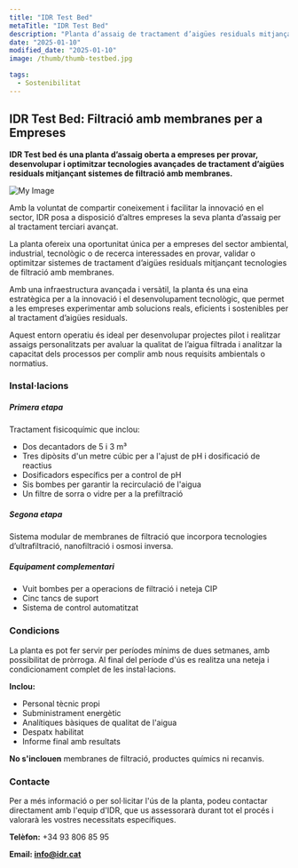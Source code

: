 ```yaml
---
title: "IDR Test Bed"
metaTitle: "IDR Test Bed"
description: "Planta d’assaig de tractament d’aigües residuals mitjançant sistemes de filtració amb membranes, oberta a empreses."
date: "2025-01-10"
modified_date: "2025-01-10"
image: /thumb/thumb-testbed.jpg

tags:
  - Sostenibilitat
---
```


## IDR Test Bed: Filtració amb membranes per a Empreses

<!-- #### Resum -->

**IDR Test bed és una planta d’assaig oberta a empreses per provar, desenvolupar i optimitzar tecnologies avançades de tractament d’aigües residuals mitjançant sistemes de filtració amb membranes.**

![My Image](/img/img-testbed.jpg)

<!-- #### Explicació -->

Amb la voluntat de compartir coneixement i facilitar la innovació en el sector, IDR posa a disposició d’altres empreses la seva planta d’assaig per al tractament terciari avançat.

La planta ofereix una oportunitat única per a empreses del sector ambiental, industrial, tecnològic o de recerca interessades en provar, validar o optimitzar sistemes de tractament d’aigües residuals mitjançant tecnologies de filtració amb membranes.

Amb una infraestructura avançada i versàtil, la planta és una eina estratègica per a la innovació i el desenvolupament tecnològic, que permet a les empreses experimentar amb solucions reals, eficients i sostenibles per al tractament d’aigües residuals.

Aquest entorn operatiu és ideal per desenvolupar projectes pilot i realitzar assaigs personalitzats per avaluar la qualitat de l’aigua filtrada i analitzar la capacitat dels processos per complir amb nous requisits ambientals o normatius.

### Instal·lacions

##### Primera etapa

Tractament fisicoquímic que inclou:

- Dos decantadors de 5 i 3 m³
- Tres dipòsits d'un metre cúbic per a l'ajust de pH i dosificació de reactius
- Dosificadors específics per a control de pH
- Sis bombes per garantir la recirculació de l'aigua
- Un filtre de sorra o vidre per a la prefiltració

##### Segona etapa

Sistema modular de membranes de filtració que incorpora tecnologies d’ultrafiltració, nanofiltració i osmosi inversa.

##### Equipament complementari

- Vuit bombes per a operacions de filtració i neteja CIP
- Cinc tancs de suport
- Sistema de control automatitzat

### Condicions

La planta es pot fer servir per períodes mínims de dues setmanes, amb possibilitat de pròrroga. Al final del període d'ús es realitza una neteja i condicionament complet de les instal·lacions.

**Inclou:**

- Personal tècnic propi
- Subministrament energètic
- Analítiques bàsiques de qualitat de l'aigua
- Despatx habilitat
- Informe final amb resultats

**No s'inclouen** membranes de filtració, productes químics ni recanvis.

### Contacte

Per a més informació o per sol·licitar l'ús de la planta, podeu contactar directament amb l'equip d'IDR, que us assessorarà durant tot el procés i valorarà les vostres necessitats específiques.

**Telèfon:** +34 93 806 85 95

**Email: info@idr.cat**
